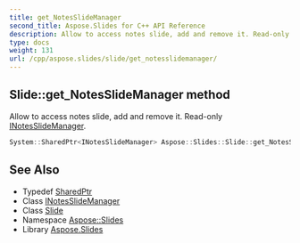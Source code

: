 ```yaml
---
title: get_NotesSlideManager
second_title: Aspose.Slides for C++ API Reference
description: Allow to access notes slide, add and remove it. Read-only INotesSlideManager.
type: docs
weight: 131
url: /cpp/aspose.slides/slide/get_notesslidemanager/
---
```

## Slide::get_NotesSlideManager method


Allow to access notes slide, add and remove it. Read-only [INotesSlideManager](../../inotesslidemanager/).

```cpp
System::SharedPtr<INotesSlideManager> Aspose::Slides::Slide::get_NotesSlideManager() override
```

## See Also

* Typedef [SharedPtr](../../../system/sharedptr/)
* Class [INotesSlideManager](../../inotesslidemanager/)
* Class [Slide](../)
* Namespace [Aspose::Slides](../../)
* Library [Aspose.Slides](../../../)
